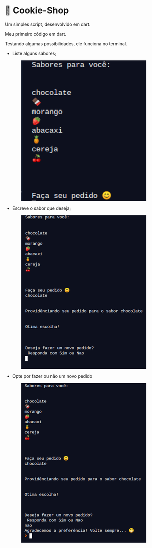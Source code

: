 # 🍩 Cookie-Shop

Um simples script, desenvolvido em dart.

Meu primeiro código em dart.

Testando algumas possibilidades, ele funciona no terminal.

* Liste alguns sabores;

<p align="center"> 
  <img src="https://github.com/KelvinLopes/Cookie-Shop-/blob/master/screenshots/Screenshot%202020-10-12%20at%2018.02.18.png"      width="400" heigth="400" align="center" alt="Cookie-Shop"/>
 </p>


* Escreve o sabor que deseja;


<p align="center"> 
  <img src="https://github.com/KelvinLopes/Cookie-Shop-/blob/master/screenshots/Screenshot%202020-10-12%20at%2018.02.52.png"      width="400" heigth="400" align="center" alt="Cookie-Shop"/>
 </p>


* Opte por fazer ou não um novo pedido

<p align="center"> 
  <img src="https://github.com/KelvinLopes/Cookie-Shop-/blob/master/screenshots/Screenshot%202020-10-12%20at%2018.03.15.png"      width="400" heigth="400" align="center" alt="Cookie-Shop"/>
 </p>
